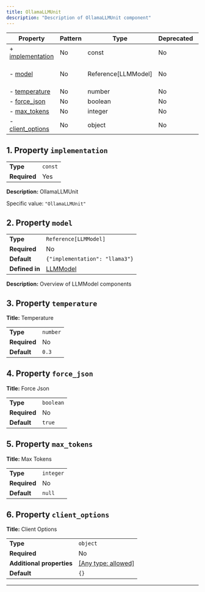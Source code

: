 ```yaml
---
title: OllamaLLMUnit
description: "Description of OllamaLLMUnit component"
---
```


| Property                             | Pattern | Type                | Deprecated | Definition                   | Title/Description               |
| ------------------------------------ | ------- | ------------------- | ---------- | ---------------------------- | ------------------------------- |
| + [implementation](#implementation ) | No      | const               | No         | -                            | OllamaLLMUnit                   |
| - [model](#model )                   | No      | Reference[LLMModel] | No         | In [LLMModel](/docs/components/llmmodel/overview) | Overview of LLMModel components |
| - [temperature](#temperature )       | No      | number              | No         | -                            | Temperature                     |
| - [force_json](#force_json )         | No      | boolean             | No         | -                            | Force Json                      |
| - [max_tokens](#max_tokens )         | No      | integer             | No         | -                            | Max Tokens                      |
| - [client_options](#client_options ) | No      | object              | No         | -                            | Client Options                  |

## <a name="implementation"></a>1. Property `implementation`

|              |         |
| ------------ | ------- |
| **Type**     | `const` |
| **Required** | Yes     |

**Description:** OllamaLLMUnit

Specific value: `"OllamaLLMUnit"`

## <a name="model"></a>2. Property `model`

|                |                                |
| -------------- | ------------------------------ |
| **Type**       | `Reference[LLMModel]`          |
| **Required**   | No                             |
| **Default**    | `{"implementation": "llama3"}` |
| **Defined in** | [LLMModel](/docs/components/llmmodel/overview)      |

**Description:** Overview of LLMModel components

## <a name="temperature"></a>3. Property `temperature`

**Title:** Temperature

|              |          |
| ------------ | -------- |
| **Type**     | `number` |
| **Required** | No       |
| **Default**  | `0.3`    |

## <a name="force_json"></a>4. Property `force_json`

**Title:** Force Json

|              |           |
| ------------ | --------- |
| **Type**     | `boolean` |
| **Required** | No        |
| **Default**  | `true`    |

## <a name="max_tokens"></a>5. Property `max_tokens`

**Title:** Max Tokens

|              |           |
| ------------ | --------- |
| **Type**     | `integer` |
| **Required** | No        |
| **Default**  | `null`    |

## <a name="client_options"></a>6. Property `client_options`

**Title:** Client Options

|                           |                                                                           |
| ------------------------- | ------------------------------------------------------------------------- |
| **Type**                  | `object`                                                                  |
| **Required**              | No                                                                        |
| **Additional properties** | [[Any type: allowed]](# "Additional Properties of any type are allowed.") |
| **Default**               | `{}`                                                                      |

----------------------------------------------------------------------------------------------------------------------------
